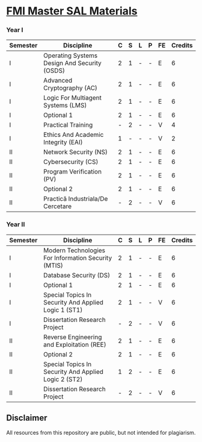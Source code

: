 # [FMI Master SAL Materials](https://github.com/FMI-Materials/FMI-Master-SAL-Materials)

### Year I
| Semester | Discipline                                                     | C | S | L | P | FE | Credits |
|----------|----------------------------------------------------------------|---|---|---|---|----|---------|
| I        | Operating Systems Design And Security (OSDS)                     | 2 | 1 | - | - | E  | 6       |
| I        | Advanced Cryptography (AC)                                       | 2 | 1 | - | - | E  | 6       |
| I        | Logic For Multiagent Systems (LMS)                               | 2 | 1 | - | - | E  | 6       |
| I        | Optional 1                                                       | 2 | 1 | - | - | E  | 6       |
| I        | Practical Training                                               | - | 2 | - | - | V  | 4       |
| I        | Ethics And Academic Integrity (EAI)                              | 1 | - | - | - | V  | 2       |
| II       | Network Security (NS)                                            | 2 | 1 | - | - | E  | 6       |
| II       | Cybersecurity (CS)                                               | 2 | 1 | - | - | E  | 6       |
| II       | Program Verification (PV)                                        | 2 | 1 | - | - | E  | 6       |
| II       | Optional 2                                                       | 2 | 1 | - | - | E  | 6       |
| II       | Practică Industriala/De Cercetare                                | - | 2 | - | - | V  | 6       |


### Year II
| Semester | Discipline                                                  | C | S | L | P | FE | Credits |
|----------|-------------------------------------------------------------|---|---|---|---|----|---------|
| I        | Modern Technologies For Information Security (MTIS)          | 2 | 1 | - | - | E  | 6       |
| I        | Database Security (DS)                                       | 2 | 1 | - | - | E  | 6       |
| I        | Optional 1                                                   | 2 | 1 | - | - | E  | 6       |
| I        | Special Topics In Security And Applied Logic 1 (ST1)         | 2 | 1 | - | - | V  | 6       |
| I        | Dissertation Research Project                                | - | 2 | - | - | V  | 6       |
| II       | Reverse Engineering and Exploitation (REE)                   | 2 | 1 | - | - | E  | 6       |
| II       | Optional 2                                                   | 2 | 1 | - | - | E  | 6       |
| II       | Special Topics In Security And Applied Logic 2 (ST2)         | 1 | 2 | - | - | E  | 6       |
| II       | Dissertation Research Project                                | - | 2 | - | - | V  | 6       |

## Disclaimer
All resources from this repository are public, but not intended for plagiarism.
